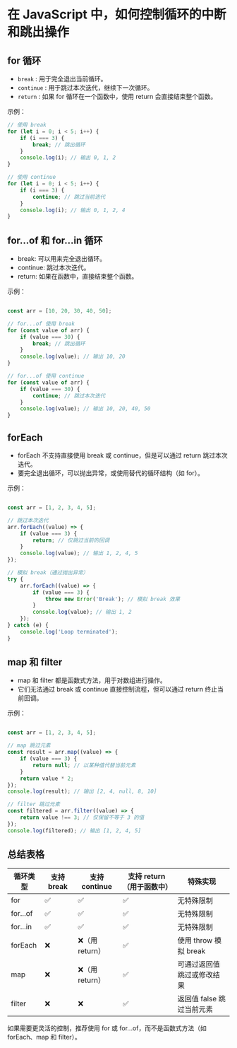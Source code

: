 # 在 JavaScript 中，如何控制循环的中断和跳出操作

## for 循环

- `break` : 用于完全退出当前循环。
- `continue` : 用于跳过本次迭代，继续下一次循环。
- `return` : 如果 for 循环在一个函数中，使用 return 会直接结束整个函数。

示例：

```js
// 使用 break
for (let i = 0; i < 5; i++) {
    if (i === 3) {
        break; // 跳出循环
    }
    console.log(i); // 输出 0, 1, 2
}

// 使用 continue
for (let i = 0; i < 5; i++) {
    if (i === 3) {
        continue; // 跳过当前迭代
    }
    console.log(i); // 输出 0, 1, 2, 4
}
```

## for...of 和 for...in 循环

- break: 可以用来完全退出循环。
- continue: 跳过本次迭代。
- return: 如果在函数中，直接结束整个函数。

示例：

```js

const arr = [10, 20, 30, 40, 50];

// for...of 使用 break
for (const value of arr) {
    if (value === 30) {
        break; // 跳出循环
    }
    console.log(value); // 输出 10, 20
}

// for...of 使用 continue
for (const value of arr) {
    if (value === 30) {
        continue; // 跳过本次迭代
    }
    console.log(value); // 输出 10, 20, 40, 50
}
```

## forEach

- forEach 不支持直接使用 break 或 continue，但是可以通过 return 跳过本次迭代。
- 要完全退出循环，可以抛出异常，或使用替代的循环结构（如 for）。

示例：

```js

const arr = [1, 2, 3, 4, 5];

// 跳过本次迭代
arr.forEach((value) => {
    if (value === 3) {
        return; // 仅跳过当前的回调
    }
    console.log(value); // 输出 1, 2, 4, 5
});

// 模拟 break（通过抛出异常）
try {
    arr.forEach((value) => {
        if (value === 3) {
            throw new Error('Break'); // 模拟 break 效果
        }
        console.log(value); // 输出 1, 2
    });
} catch (e) {
    console.log('Loop terminated');
}
```

## map 和 filter

- map 和 filter 都是函数式方法，用于对数组进行操作。
- 它们无法通过 break 或 continue 直接控制流程，但可以通过 return 终止当前回调。

示例：

```js

const arr = [1, 2, 3, 4, 5];

// map 跳过元素
const result = arr.map((value) => {
    if (value === 3) {
        return null; // 以某种值代替当前元素
    }
    return value * 2;
});
console.log(result); // 输出 [2, 4, null, 8, 10]

// filter 跳过元素
const filtered = arr.filter((value) => {
    return value !== 3; // 仅保留不等于 3 的值
});
console.log(filtered); // 输出 [1, 2, 4, 5]
```

## 总结表格

| 循环类型 | 支持 break | 支持 continue  | 支持 return（用于函数中） | 特殊实现                   |
| -------- | ---------- | -------------- | ------------------------- | -------------------------- |
| for      | ✅          | ✅              | ✅                         | 无特殊限制                 |
| for...of | ✅          | ✅              | ✅                         | 无特殊限制                 |
| for...in | ✅          | ✅              | ✅                         | 无特殊限制                 |
| forEach  | ❌          | ❌（用 return） | ✅                         | 使用 throw 模拟 break      |
| map      | ❌          | ❌（用 return） | ✅                         | 可通过返回值跳过或修改结果 |
| filter   | ❌          | ❌              | ✅                         | 返回值 false 跳过当前元素  |

如果需要更灵活的控制，推荐使用 for 或 for...of，而不是函数式方法（如 forEach、map 和 filter）。
